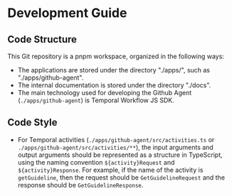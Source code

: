 # Development Guide

## Code Structure

This Git repository is a pnpm workspace, organized in the following ways:

- The applications are stored under the directory "./apps/<app>", such as "./apps/github-agent".
- The internal documentation is stored under the directory "./docs".
- The main technology used for developing the Github Agent (`./apps/github-agent`) is Temporal Workflow JS SDK.

## Code Style

- For Temporal activities (`./apps/github-agent/src/activities.ts` or `./apps/github-agent/src/activities/**`), the input arguments and output arguments should be represented as a structure in TypeScript, using the naming convention `${activity}Request` and `${activity}Response`. For example, if the name of the activity is `getGuideline`, then the request should be `GetGuidelineRequest` and the response should be `GetGuidelineResponse`.
